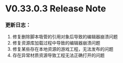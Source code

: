 # V0.33.0.3 Release Note

### 更新日志：

1. 修复删除脚本吸管的引用对象后导致的编辑器崩溃问题
2. 修复资源库加载过程中导致的编辑器崩溃问题
3. 修复某些存在本地资源的游戏工程，无法发布的问题
4. 存在异常材质资源导致工程无法正确打开的问题
